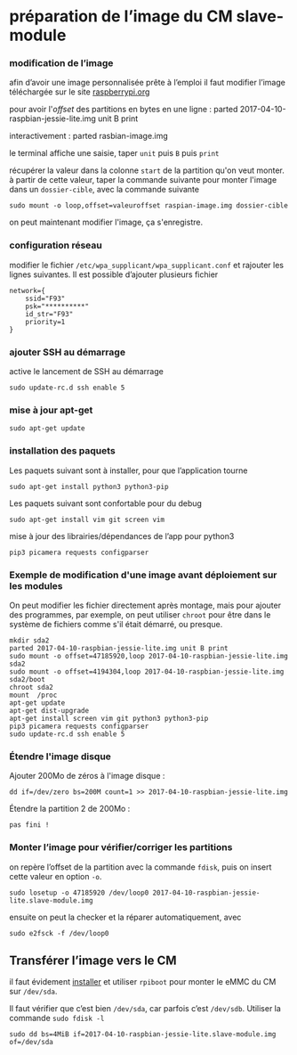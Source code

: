 # préparation de l’image du CM slave-module

### modification de l’image

afin d’avoir une image personnalisée prête à l’emploi
il faut modifier l’image téléchargée sur le site [raspberrypi.org](https://www.raspberrypi.org/downloads/raspbian/) 

pour avoir l'*offset* des partitions en bytes
en une ligne :
	parted 2017-04-10-raspbian-jessie-lite.img unit B print

interactivement :
	parted rasbian-image.img

le terminal affiche une saisie, taper `unit` puis `B` puis `print` 

récupérer la valeur dans la colonne `start` de la partition qu'on veut monter. à partir de cette valeur, taper la commande suivante pour monter l'image dans un `dossier-cible`, avec la commande suivante

	sudo mount -o loop,offset=valeuroffset raspian-image.img dossier-cible

on peut maintenant modifier l'image, ça s'enregistre. 

### configuration réseau

modifier le fichier `/etc/wpa_supplicant/wpa_supplicant.conf`
et rajouter les lignes suivantes. Il est possible d’ajouter plusieurs fichier

	network={
		ssid="F93"
		psk="**********"
		id_str="F93"
		priority=1
	}

### ajouter SSH au démarrage

active le lancement de SSH au démarrage

	sudo update-rc.d ssh enable 5
	
### mise à jour apt-get

	sudo apt-get update

### installation des paquets

Les paquets suivant sont à installer, pour que l’application tourne

	sudo apt-get install python3 python3-pip 
	
Les paquets suivant sont confortable pour du debug

	sudo apt-get install vim git screen vim
	
mise à jour des librairies/dépendances de l’app pour python3

	pip3 picamera requests configparser

### Exemple de modification d'une image avant déploiement sur les modules

On peut modifier les fichier directement après montage, mais pour ajouter des programmes, par exemple, on peut utiliser `chroot` pour être dans le système de fichiers comme s'il était démarré, ou presque.

	mkdir sda2
	parted 2017-04-10-raspbian-jessie-lite.img unit B print
	sudo mount -o offset=47185920,loop 2017-04-10-raspbian-jessie-lite.img sda2
	sudo mount -o offset=4194304,loop 2017-04-10-raspbian-jessie-lite.img sda2/boot
	chroot sda2
	mount  /proc
	apt-get update
	apt-get dist-upgrade
	apt-get install screen vim git python3 python3-pip
	pip3 picamera requests configparser
	sudo update-rc.d ssh enable 5

### Étendre l'image disque

Ajouter 200Mo de zéros à l'image disque :

	dd if=/dev/zero bs=200M count=1 >> 2017-04-10-raspbian-jessie-lite.img

Étendre la partition 2 de 200Mo :

	pas fini !

### Monter l’image pour vérifier/corriger les partitions

on repère l’offset de la partition avec la commande `fdisk`, puis on insert cette valeur en option `-o`.

	sudo losetup -o 47185920 /dev/loop0 2017-04-10-raspbian-jessie-lite.slave-module.img

ensuite on peut la checker et la réparer automatiquement, avec

	sudo e2fsck -f /dev/loop0
	
## Transférer l’image vers le CM

il faut évidement [installer](https://github.com/raspberrypi/usbboot) et utiliser `rpiboot` pour monter le eMMC du CM sur `/dev/sda`.  

Il faut vérifier que c’est bien `/dev/sda`, car parfois c’est `/dev/sdb`. Utiliser la commande `sudo fdisk -l`

	sudo dd bs=4MiB if=2017-04-10-raspbian-jessie-lite.slave-module.img of=/dev/sda	